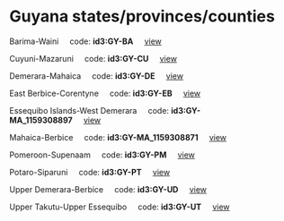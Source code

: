# Guyana states/provinces/counties
Barima-Waini&nbsp;&nbsp;&nbsp;&nbsp;&nbsp;code: **id3:GY-BA**&nbsp;&nbsp;&nbsp;&nbsp;&nbsp;[view](../export/geojson/medium/id3/gy/ba.geojson)&nbsp;&nbsp;&nbsp;&nbsp;&nbsp;


Cuyuni-Mazaruni&nbsp;&nbsp;&nbsp;&nbsp;&nbsp;code: **id3:GY-CU**&nbsp;&nbsp;&nbsp;&nbsp;&nbsp;[view](../export/geojson/medium/id3/gy/cu.geojson)&nbsp;&nbsp;&nbsp;&nbsp;&nbsp;


Demerara-Mahaica&nbsp;&nbsp;&nbsp;&nbsp;&nbsp;code: **id3:GY-DE**&nbsp;&nbsp;&nbsp;&nbsp;&nbsp;[view](../export/geojson/medium/id3/gy/de.geojson)&nbsp;&nbsp;&nbsp;&nbsp;&nbsp;


East Berbice-Corentyne&nbsp;&nbsp;&nbsp;&nbsp;&nbsp;code: **id3:GY-EB**&nbsp;&nbsp;&nbsp;&nbsp;&nbsp;[view](../export/geojson/medium/id3/gy/eb.geojson)&nbsp;&nbsp;&nbsp;&nbsp;&nbsp;


Essequibo Islands-West Demerara&nbsp;&nbsp;&nbsp;&nbsp;&nbsp;code: **id3:GY-MA_1159308897**&nbsp;&nbsp;&nbsp;&nbsp;&nbsp;[view](../export/geojson/medium/id3/gy/ma_1159308897.geojson)&nbsp;&nbsp;&nbsp;&nbsp;&nbsp;


Mahaica-Berbice&nbsp;&nbsp;&nbsp;&nbsp;&nbsp;code: **id3:GY-MA_1159308871**&nbsp;&nbsp;&nbsp;&nbsp;&nbsp;[view](../export/geojson/medium/id3/gy/ma_1159308871.geojson)&nbsp;&nbsp;&nbsp;&nbsp;&nbsp;


Pomeroon-Supenaam&nbsp;&nbsp;&nbsp;&nbsp;&nbsp;code: **id3:GY-PM**&nbsp;&nbsp;&nbsp;&nbsp;&nbsp;[view](../export/geojson/medium/id3/gy/pm.geojson)&nbsp;&nbsp;&nbsp;&nbsp;&nbsp;


Potaro-Siparuni&nbsp;&nbsp;&nbsp;&nbsp;&nbsp;code: **id3:GY-PT**&nbsp;&nbsp;&nbsp;&nbsp;&nbsp;[view](../export/geojson/medium/id3/gy/pt.geojson)&nbsp;&nbsp;&nbsp;&nbsp;&nbsp;


Upper Demerara-Berbice&nbsp;&nbsp;&nbsp;&nbsp;&nbsp;code: **id3:GY-UD**&nbsp;&nbsp;&nbsp;&nbsp;&nbsp;[view](../export/geojson/medium/id3/gy/ud.geojson)&nbsp;&nbsp;&nbsp;&nbsp;&nbsp;


Upper Takutu-Upper Essequibo&nbsp;&nbsp;&nbsp;&nbsp;&nbsp;code: **id3:GY-UT**&nbsp;&nbsp;&nbsp;&nbsp;&nbsp;[view](../export/geojson/medium/id3/gy/ut.geojson)&nbsp;&nbsp;&nbsp;&nbsp;&nbsp;

